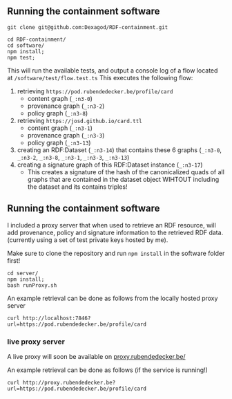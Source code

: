 

## Running the containment software 

```
git clone git@github.com:Dexagod/RDF-containment.git

cd RDF-containment/
cd software/
npm install; 
npm test;
```

This will run the available tests, and output a console log of a flow located at `/software/test/flow.test.ts`
This executes the following flow:

1. retrieving `https://pod.rubendedecker.be/profile/card`
   * content graph (`_:n3-0`)
   * provenance graph (`_:n3-2`)
   * policy graph (`_:n3-8`)
2. retrieving `https://josd.github.io/card.ttl`
   * content graph (`_:n3-1`)
   * provenance graph (`_:n3-3`)
   * policy graph (`_:n3-13`)
3. creating an RDF:Dataset (`_:n3-14`) that contains these 6 graphs (`_:n3-0`, `_:n3-2`, `_:n3-8`, `_:n3-1`, `_:n3-3`, `_:n3-13`)
4. creating a signature graph of this RDF:Dataset instance (`_:n3-17`)
   * This creates a signature of the hash of the canonicalized quads of all graphs that are contained in the dataset object WIHTOUT including the dataset and its contains triples!



## Running the containment software
I included a proxy server that when used to retrieve an RDF resource, will add provenance, policy and signature information to the retrieved RDF data. (currently using a set of test private keys hosted by me).

Make sure to clone the repository and run `npm install` in the software folder first!
```
cd server/
npm install; 
bash runProxy.sh
```

An example retrieval can be done as follows from the locally hosted proxy server
```
curl http://localhost:7846?url=https://pod.rubendedecker.be/profile/card
```

### live proxy server
A live proxy will soon be available on [proxy.rubendedecker.be/](proxy.rubendedecker.be/)

An example retrieval can be done as follows (if the service is running!)
```
curl http://proxy.rubendedecker.be?url=https://pod.rubendedecker.be/profile/card
```